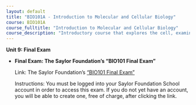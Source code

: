 ```yaml
---
layout: default
title: "BIO101A - Introduction to Molecular and Cellular Biology"
course: BIO101A
course_fulltitle: "Introduction to Molecular and Cellular Biology"
course_description: "Introductory course that explores the cell, examining the molecular components proteins, carbohydrates, nucleic acids, and lipids and the organelles and other cellular structures that these form. Special attention is given to DNA and genetics, cell metabolism, and the cell cycle including mitosis and meiosis."
---
```

**Unit 9: Final Exam** <span id="9"></span> 
-   **Final Exam: The Saylor Foundation’s “BIO101 Final Exam”**

    Link: The Saylor Foundation’s [“BIO101 Final
    Exam”](http://school.saylor.org/mod/quiz/view.php?id=1350)  
      
     Instructions: You must be logged into your Saylor Foundation School
    account in order to access this exam. If you do not yet have an
    account, you will be able to create one, free of charge, after
    clicking the link.


